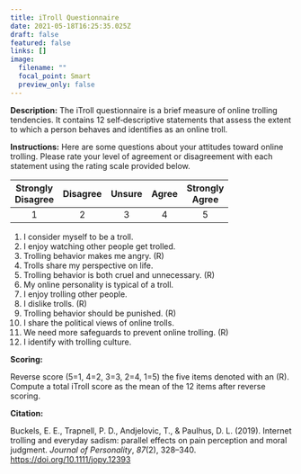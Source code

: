 ```yaml
---
title: iTroll Questionnaire
date: 2021-05-18T16:25:35.025Z
draft: false
featured: false
links: []
image:
  filename: ""
  focal_point: Smart
  preview_only: false
---
```

**Description:** The iTroll questionnaire is a brief measure of online trolling tendencies. It contains 12 self‐descriptive statements that assess the extent to which a person behaves and identifies as an online troll.

**Instructions:** Here are some questions about your attitudes toward online trolling.  Please rate your level of agreement or disagreement with each statement using the rating scale provided below.

| Strongly</br>Disagree | Disagree | Unsure | Agree | Strongly</br>Agree |
| :----: | :----: | :----: | :----: | :----: |
| 1 | 2 | 3 | 4 | 5 |


1.	I consider myself to be a troll.
2.	I enjoy watching other people get trolled.
3.	Trolling behavior makes me angry. (R)
4.	Trolls share my perspective on life.
5.	Trolling behavior is both cruel and unnecessary. (R)
6.	My online personality is typical of a troll.
7.	I enjoy trolling other people.
8.	I dislike trolls. (R)
9.	Trolling behavior should be punished. (R)
10.	I share the political views of online trolls.
11.	We need more safeguards to prevent online trolling. (R)
12.	I identify with trolling culture.


**Scoring:**

Reverse score (5=1, 4=2, 3=3, 2=4, 1=5) the five items denoted with an (R).
<br>Compute a total iTroll score as the mean of the 12 items after reverse scoring.


**Citation:** 

Buckels, E. E., Trapnell, P. D., Andjelovic, T., & Paulhus, D. L. (2019). Internet trolling and everyday sadism: parallel effects on pain perception and moral judgment. *Journal of Personality*, *87*(2), 328–340. https://doi.org/10.1111/jopy.12393
